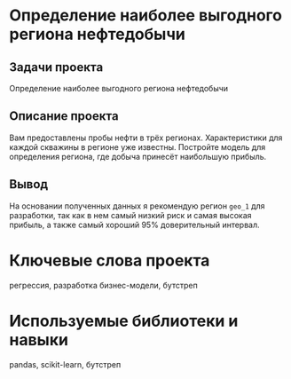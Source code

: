 # **Определение наиболее выгодного региона нефтедобычи**
## Задачи проекта  
Определение наиболее выгодного региона нефтедобычи
## Описание проекта
Вам предоставлены пробы нефти в трёх регионах. Характеристики для каждой скважины в регионе уже известны. Постройте модель для определения региона, где добыча принесёт наибольшую прибыль. 
## Вывод
На основании полученных данных я рекомендую регион `geo_1` для разработки, так как в нем самый низкий риск и самая высокая прибыль, а также самый хороший 95% доверительный интервал.
# Ключевые слова проекта
регрессия, разработка бизнес-модели, бутстреп
# Используемые библиотеки и навыки
pandas, scikit-learn, бутстреп
